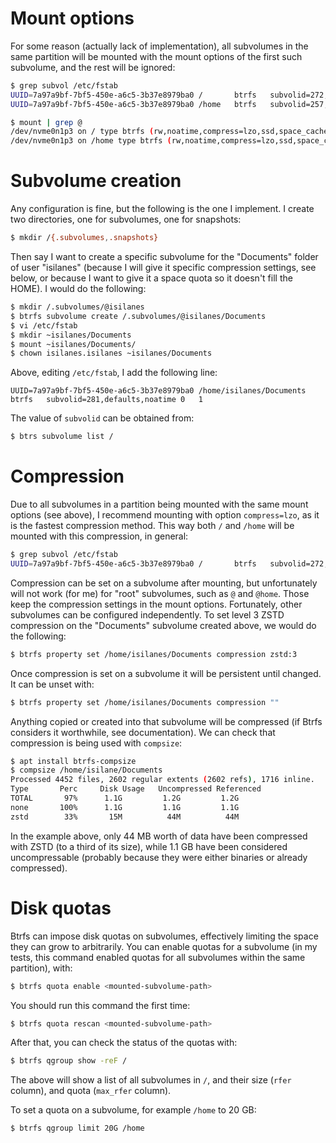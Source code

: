 # Mount options

For some reason (actually lack of implementation), all subvolumes in the same partition will be mounted with the mount options of the first such subvolume, and the rest will be ignored:

```bash
$ grep subvol /etc/fstab
UUID=7a97a9bf-7bf5-450e-a6c5-3b37e8979ba0 /       btrfs   subvolid=272,defaults,noatime,compress=lzo   0   1
UUID=7a97a9bf-7bf5-450e-a6c5-3b37e8979ba0 /home   btrfs   subvolid=257,defaults,noatime,compress=zstd  0   1

$ mount | grep @
/dev/nvme0n1p3 on / type btrfs (rw,noatime,compress=lzo,ssd,space_cache,subvolid=276,subvol=/@root-mint)
/dev/nvme0n1p3 on /home type btrfs (rw,noatime,compress=lzo,ssd,space_cache,subvolid=257,subvol=/@home)
```

# Subvolume creation

Any configuration is fine, but the following is the one I implement. I create two directories, one for subvolumes, one for snapshots:

```bash
$ mkdir /{.subvolumes,.snapshots}
```

Then say I want to create a specific subvolume for the "Documents" folder of user "isilanes" (because I will give it specific compression settings, see below, or because I want to give it a space quota so it doesn't fill the HOME). I would do the following:

```bash
$ mkdir /.subvolumes/@isilanes
$ btrfs subvolume create /.subvolumes/@isilanes/Documents
$ vi /etc/fstab
$ mkdir ~isilanes/Documents
$ mount ~isilanes/Documents/
$ chown isilanes.isilanes ~isilanes/Documents
```

Above, editing `/etc/fstab`, I add the following line:

```
UUID=7a97a9bf-7bf5-450e-a6c5-3b37e8979ba0 /home/isilanes/Documents      btrfs   subvolid=281,defaults,noatime 0   1
```

The value of `subvolid` can be obtained from:

```bash
$ btrs subvolume list /
```

# Compression

Due to all subvolumes in a partition being mounted with the same mount options (see above), I recommend mounting with option `compress=lzo`, as it is the fastest compression method. This way both `/` and `/home` will be mounted with this compression, in general:

```bash
$ grep subvol /etc/fstab
UUID=7a97a9bf-7bf5-450e-a6c5-3b37e8979ba0 /       btrfs   subvolid=272,defaults,noatime,compress=lzo   0   1
```

Compression can be set on a subvolume after mounting, but unfortunately will not work (for me) for "root" subvolumes, such as `@` and `@home`. Those keep the compression settings in the mount options. Fortunately, other subvolumes can be configured independently. To set level 3 ZSTD compression on the "Documents" subvolume created above, we would do the following:

```bash
$ btrfs property set /home/isilanes/Documents compression zstd:3
```

Once compression is set on a subvolume it will be persistent until changed. It can be unset with:

```bash
$ btrfs property set /home/isilanes/Documents compression ""
```

Anything copied or created into that subvolume will be compressed (if Btrfs considers it worthwhile, see documentation). We can check that compression is being used with `compsize`:

```bash
$ apt install btrfs-compsize
$ compsize /home/isilane/Documents
Processed 4452 files, 2602 regular extents (2602 refs), 1716 inline.
Type       Perc     Disk Usage   Uncompressed Referenced  
TOTAL       97%      1.1G         1.2G         1.2G       
none       100%      1.1G         1.1G         1.1G       
zstd        33%       15M          44M          44M
```

In the example above, only 44 MB worth of data have been compressed with ZSTD (to a third of its size), while 1.1 GB have been considered uncompressable (probably because they were either binaries or already compressed).

# Disk quotas

Btrfs can impose disk quotas on subvolumes, effectively limiting the space they can grow to arbitrarily. You can enable quotas for a subvolume (in my tests, this command enabled quotas for all subvolumes within the same partition), with:

```bash
$ btrfs quota enable <mounted-subvolume-path>
```

You should run this command the first time:

```bash
$ btrfs quota rescan <mounted-subvolume-path>
```

After that, you can check the status of the quotas with:

```bash
$ btrfs qgroup show -reF /
```

The above will show a list of all subvolumes in `/`, and their size (`rfer` column), and quota (`max_rfer` column).

To set a quota on a subvolume, for example `/home` to 20 GB:

```bash
$ btrfs qgroup limit 20G /home
```